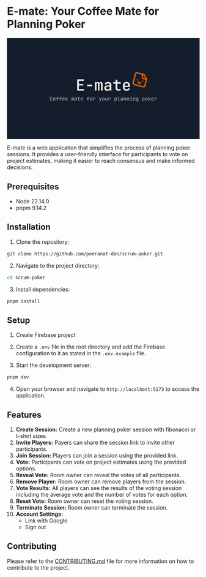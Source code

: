 # E-mate: Your Coffee Mate for Planning Poker

<img src="public/assets/og.webp" alt="E-mate Logo" align="center" />

E-mate is a web application that simplifies the process of planning poker sessions. It provides a user-friendly interface for participants to vote on project estimates, making it easier to reach consensus and make informed decisions.

## Prerequisites

- Node 22.14.0
- pnpm 9.14.2

## Installation

1. Clone the repository:

```bash
git clone https://github.com/peeranat-dan/scrum-poker.git
```

2.  Navigate to the project directory:

```bash
cd scrum-poker
```

3. Install dependencies:

```bash
pnpm install
```

## Setup

1. Create Firebase project

2. Create a `.env` file in the root directory and add the Firebase configuration to it as stated in the `.env.example` file.

3. Start the development server:

```bash
pnpm dev
```

4. Open your browser and navigate to `http://localhost:5173` to access the application.

## Features

1. **Create Session:** Create a new planning poker session with fibonacci or t-shirt sizes.
2. **Invite Players:** Payers can share the session link to invite other participants.
3. **Join Session:** Players can join a session using the provided link.
4. **Vote:** Participants can vote on project estimates using the provided options.
5. **Reveal Vote:** Room owner can reveal the votes of all participants.
6. **Remove Player:** Room owner can remove players from the session.
7. **Vote Results:** All players can see the results of the voting session including the average vote and the number of votes for each option.
8. **Reset Vote:** Room owner can reset the voting session.
9. **Terminate Session:** Room owner can terminate the session.
10. **Account Settings:**
    - Link with Google
    - Sign out

## Contributing

Please refer to the [CONTRIBUTING.md](CONTRIBUTING.md) file for more information on how to contribute to the project.
